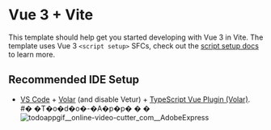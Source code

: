 # Vue 3 + Vite

This template should help get you started developing with Vue 3 in Vite. The template uses Vue 3 `<script setup>` SFCs, check out the [script setup docs](https://v3.vuejs.org/api/sfc-script-setup.html#sfc-script-setup) to learn more.

## Recommended IDE Setup

- [VS Code](https://code.visualstudio.com/) + [Volar](https://marketplace.visualstudio.com/items?itemName=Vue.volar) (and disable Vetur) + [TypeScript Vue Plugin (Volar)](https://marketplace.visualstudio.com/items?itemName=Vue.vscode-typescript-vue-plugin).
#� �T�o�d�o�-�A�p�p�
�
�![todoappgif__online-video-cutter_com__AdobeExpress](https://user-images.githubusercontent.com/87834766/214964283-6358f311-2ab7-41fb-ad4d-c11b75c10131.gif)

